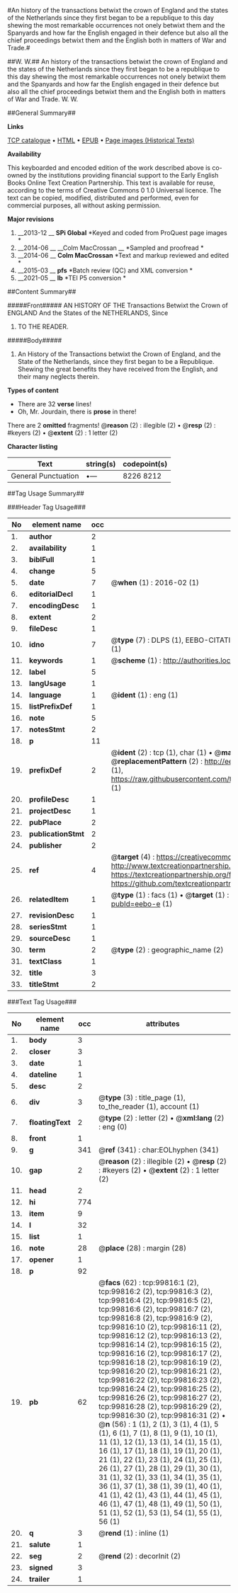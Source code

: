 #An history of the transactions betwixt the crown of England and the states of the Netherlands since they first began to be a republique to this day shewing the most remarkable occurrences not onely betwixt them and the Spanyards and how far the English engaged in their defence but also all the chief proceedings betwixt them and the English both in matters of War and Trade.#

##W. W.##
An history of the transactions betwixt the crown of England and the states of the Netherlands since they first began to be a republique to this day shewing the most remarkable occurrences not onely betwixt them and the Spanyards and how far the English engaged in their defence but also all the chief proceedings betwixt them and the English both in matters of War and Trade.
W. W.

##General Summary##

**Links**

[TCP catalogue](http://www.ota.ox.ac.uk/tcp/)  • 
[HTML](http://tei.it.ox.ac.uk/tcp/Texts-HTML/free/A65/A65526.html)  • 
[EPUB](http://tei.it.ox.ac.uk/tcp/Texts-EPUB/free/A65/A65526.epub) • 
[Page images (Historical Texts)](https://historicaltexts.jisc.ac.uk/eebo-13506444e)

**Availability**

This keyboarded and encoded edition of the work described above is co-owned by the
    institutions providing financial support to the Early English Books Online Text Creation
    Partnership. This text is available for reuse, according to the terms of  Creative Commons 0 1.0 Universal
    licence. The text can be copied, modified, distributed and performed, even for commercial
    purposes, all without asking permission.

**Major revisions**

1. __2013-12 __ __SPi Global__ *Keyed and coded from ProQuest page images *
1. __2014-06 __ __Colm MacCrossan __ *Sampled and proofread *
1. __2014-06 __ __Colm MacCrossan__ *Text and markup reviewed and edited *
1. __2015-03 __ __pfs__ *Batch review (QC) and XML conversion *
1. __2021-05 __ __lb__ *TEI P5 conversion *

##Content Summary##

#####Front#####
AN HISTORY OF THE Transactions Betwixt the Crown of ENGLAND And the States of the NETHERLANDS, Since
1. TO THE READER.

#####Body#####

1. An History of the Transactions betwixt the Crown of England, and the State of the Netherlands, since they first began to be a Republique. Shewing the great benefits they have received from the English, and their many neglects therein.

**Types of content**

  * There are 32 **verse** lines!
  * Oh, Mr. Jourdain, there is **prose** in there!

There are 2 **omitted** fragments! 
 @__reason__ (2) : illegible (2)  •  @__resp__ (2) : #keyers (2)  •  @__extent__ (2) : 1 letter (2)

**Character listing**


|Text|string(s)|codepoint(s)|
|---|---|---|
|General Punctuation|•—|8226 8212|

##Tag Usage Summary##

###Header Tag Usage###

|No|element name|occ|attributes|
|---|---|---|---|
|1.|__author__|2||
|2.|__availability__|1||
|3.|__biblFull__|1||
|4.|__change__|5||
|5.|__date__|7| @__when__ (1) : 2016-02 (1)|
|6.|__editorialDecl__|1||
|7.|__encodingDesc__|1||
|8.|__extent__|2||
|9.|__fileDesc__|1||
|10.|__idno__|7| @__type__ (7) : DLPS (1), EEBO-CITATION (1), VID (1), EEBO-PROQUEST (1), STC (2), OCLC (1)|
|11.|__keywords__|1| @__scheme__ (1) : http://authorities.loc.gov/ (1)|
|12.|__label__|5||
|13.|__langUsage__|1||
|14.|__language__|1| @__ident__ (1) : eng (1)|
|15.|__listPrefixDef__|1||
|16.|__note__|5||
|17.|__notesStmt__|2||
|18.|__p__|11||
|19.|__prefixDef__|2| @__ident__ (2) : tcp (1), char (1)  •  @__matchPattern__ (2) : ([0-9\-]+):([0-9IVX]+) (1), (.+) (1)  •  @__replacementPattern__ (2) : http://eebo.chadwyck.com/downloadtiff?vid=$1&page=$2 (1), https://raw.githubusercontent.com/textcreationpartnership/Texts/master/tcpchars.xml#$1 (1)|
|20.|__profileDesc__|1||
|21.|__projectDesc__|1||
|22.|__pubPlace__|2||
|23.|__publicationStmt__|2||
|24.|__publisher__|2||
|25.|__ref__|4| @__target__ (4) : https://creativecommons.org/publicdomain/zero/1.0/ (1), http://www.textcreationpartnership.org/docs/. (1), https://textcreationpartnership.org/faq/#faq05 (1), https://github.com/textcreationpartnership (1)|
|26.|__relatedItem__|1| @__type__ (1) : facs (1)  •  @__target__ (1) : https://data.historicaltexts.jisc.ac.uk/view?pubId=eebo-e (1)|
|27.|__revisionDesc__|1||
|28.|__seriesStmt__|1||
|29.|__sourceDesc__|1||
|30.|__term__|2| @__type__ (2) : geographic_name (2)|
|31.|__textClass__|1||
|32.|__title__|3||
|33.|__titleStmt__|2||


###Text Tag Usage###

|No|element name|occ|attributes|
|---|---|---|---|
|1.|__body__|3||
|2.|__closer__|3||
|3.|__date__|1||
|4.|__dateline__|1||
|5.|__desc__|2||
|6.|__div__|3| @__type__ (3) : title_page (1), to_the_reader (1), account (1)|
|7.|__floatingText__|2| @__type__ (2) : letter (2)  •  @__xml:lang__ (2) : eng (0)|
|8.|__front__|1||
|9.|__g__|341| @__ref__ (341) : char:EOLhyphen (341)|
|10.|__gap__|2| @__reason__ (2) : illegible (2)  •  @__resp__ (2) : #keyers (2)  •  @__extent__ (2) : 1 letter (2)|
|11.|__head__|2||
|12.|__hi__|774||
|13.|__item__|9||
|14.|__l__|32||
|15.|__list__|1||
|16.|__note__|28| @__place__ (28) : margin (28)|
|17.|__opener__|1||
|18.|__p__|92||
|19.|__pb__|62| @__facs__ (62) : tcp:99816:1 (2), tcp:99816:2 (2), tcp:99816:3 (2), tcp:99816:4 (2), tcp:99816:5 (2), tcp:99816:6 (2), tcp:99816:7 (2), tcp:99816:8 (2), tcp:99816:9 (2), tcp:99816:10 (2), tcp:99816:11 (2), tcp:99816:12 (2), tcp:99816:13 (2), tcp:99816:14 (2), tcp:99816:15 (2), tcp:99816:16 (2), tcp:99816:17 (2), tcp:99816:18 (2), tcp:99816:19 (2), tcp:99816:20 (2), tcp:99816:21 (2), tcp:99816:22 (2), tcp:99816:23 (2), tcp:99816:24 (2), tcp:99816:25 (2), tcp:99816:26 (2), tcp:99816:27 (2), tcp:99816:28 (2), tcp:99816:29 (2), tcp:99816:30 (2), tcp:99816:31 (2)  •  @__n__ (56) : 1 (1), 2 (1), 3 (1), 4 (1), 5 (1), 6 (1), 7 (1), 8 (1), 9 (1), 10 (1), 11 (1), 12 (1), 13 (1), 14 (1), 15 (1), 16 (1), 17 (1), 18 (1), 19 (1), 20 (1), 21 (1), 22 (1), 23 (1), 24 (1), 25 (1), 26 (1), 27 (1), 28 (1), 29 (1), 30 (1), 31 (1), 32 (1), 33 (1), 34 (1), 35 (1), 36 (1), 37 (1), 38 (1), 39 (1), 40 (1), 41 (1), 42 (1), 43 (1), 44 (1), 45 (1), 46 (1), 47 (1), 48 (1), 49 (1), 50 (1), 51 (1), 52 (1), 53 (1), 54 (1), 55 (1), 56 (1)|
|20.|__q__|3| @__rend__ (1) : inline (1)|
|21.|__salute__|1||
|22.|__seg__|2| @__rend__ (2) : decorInit (2)|
|23.|__signed__|3||
|24.|__trailer__|1||
